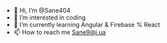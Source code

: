 - 👋 Hi, I’m @Sane404
- 👀 I’m interested in coding
- 🌱 I’m currently learning Angular & Firebase % React
- 📫 How to reach me Sane9@i.ua

<!---
Sane404/Sane404 is a ✨ special ✨ repository because its `README.md` (this file) appears on your GitHub profile.
You can click the Preview link to take a look at your changes.
--->
